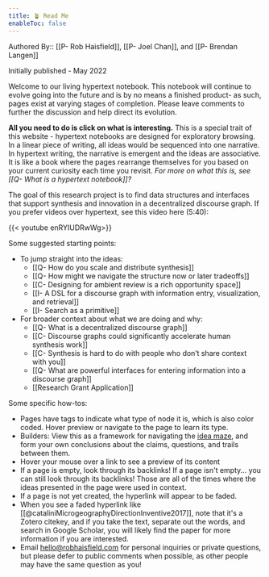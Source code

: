 ```yaml
---
title: 🪴 Read Me
enableToc: false
---
```


Authored By:: [[P- Rob Haisfield]], [[P- Joel Chan]], and [[P- Brendan Langen]]

Initially published - May 2022

Welcome to our living hypertext notebook. This notebook will continue to evolve going into the future and is by no means a finished product- as such, pages exist at varying stages of completion. Please leave comments to further the discussion and help direct its evolution.

**All you need to do is click on what is interesting.** This is a special trait of this website - hypertext notebooks are designed for exploratory browsing. In a linear piece of writing, all ideas would be sequenced into one narrative. In hypertext writing, the narrative is emergent and the ideas are associative. It is like a book where the pages rearrange themselves for you based on your current curiosity each time you revisit. _For more on what this is, see [[Q- What is a hypertext notebook]]?_

The goal of this research project is to find data structures and interfaces that support synthesis and innovation in a decentralized discourse graph. If you prefer videos over hypertext, see this video here (5:40):

{{< youtube enRYIUDRwWg>}}

Some suggested starting points:

- To jump straight into the ideas:
  - [[Q- How do you scale and distribute synthesis]]
  - [[Q- How might we navigate the structure now or later tradeoffs]]
  - [[C- Designing for ambient review is a rich opportunity space]]
  - [[I- A DSL for a discourse graph with information entry, visualization, and retrieval]]
  - [[I- Search as a primitive]]
- For broader context about what we are doing and why:
  - [[Q- What is a decentralized discourse graph]]
  - [[C- Discourse graphs could significantly accelerate human synthesis work]]
  - [[C- Synthesis is hard to do with people who don’t share context with you]]
  - [[Q- What are powerful interfaces for entering information into a discourse graph]]
  - [[Research Grant Application]]

Some specific how-tos:

- Pages have tags to indicate what type of node it is, which is also color coded. Hover preview or navigate to the page to learn its type.
- Builders: View this as a framework for navigating the [idea maze](https://cdixon.org/2013/08/04/the-idea-maze), and form your own conclusions about the claims, questions, and trails between them.
- Hover your mouse over a link to see a preview of its content
- If a page is empty, look through its backlinks! If a page isn't empty... you can still look through its backlinks! Those are all of the times where the ideas presented in the page were used in context.
- If a page is not yet created, the hyperlink will appear to be faded.
- When you see a faded hyperlink like [[@cataliniMicrogeographyDirectionInventive2017]], note that it's a Zotero citekey, and if you take the text, separate out the words, and search in Google Scholar, you will likely find the paper for more information if you are interested.
- Email hello@robhaisfield.com for personal inquiries or private questions, but please defer to public comments when possible, as other people may have the same question as you!

